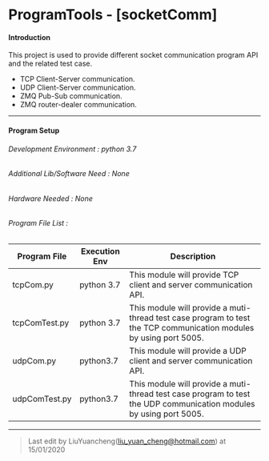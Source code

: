 # ProgramTools - [socketComm] 
#### Introduction

This project is used to provide different socket communication program API and the related test case. 

- TCP Client-Server communication. 
- UDP Client-Server communication.
- ZMQ Pub-Sub communication. 
- ZMQ router-dealer communication.



------

#### Program Setup

###### Development Environment : python 3.7

###### Additional Lib/Software Need : None

###### Hardware Needed : None

###### Program File List :

| Program File  | Execution Env | Description                                                  |
| ------------- | ------------- | ------------------------------------------------------------ |
| tcpCom.py     | python 3.7    | This module will provide TCP client and server communication API. |
| tcpComTest.py | python 3.7    | This module will provide a muti-thread test case program to test the TCP communication modules by using port 5005. |
| udpCom.py     | python3.7     | This module will provide a UDP client and server communication API. |
| udpComTest.py | python3.7     | This module will provide a muti-thread test case program to test the UDP communication modules by using port 5005. |



------

> Last edit by LiuYuancheng(liu_yuan_cheng@hotmail.com) at 15/01/2020